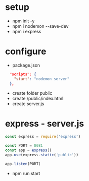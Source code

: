# setup

- npm init -y
- npm i nodemon --save-dev
- npm i express

# configure

- package.json

```json
  "scripts": {
    "start": "nodemon server"
  },
```

- create folder public
- create /public/index.html
- create server.js

# express - server.js

```javascript
const express = require('express')

const PORT = 8081
const app = express()
app.use(express.static('public'))

app.listen(PORT)
```

 - npm run start